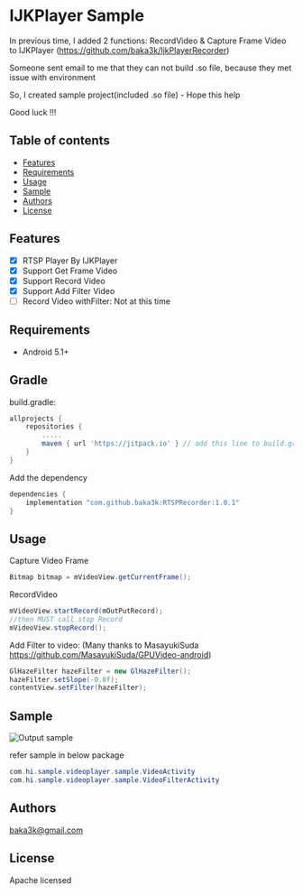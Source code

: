 # IJKPlayer Sample
In previous time, I added 2 functions: RecordVideo & Capture Frame Video to IJKPlayer
(https://github.com/baka3k/IjkPlayerRecorder)

Someone sent email to me that they can not build .so file, because they met issue with environment

So, I created sample project(included .so file) - Hope this help

Good luck !!!

## Table of contents

- [Features](#features)
- [Requirements](#requirements)
- [Usage](#usage)
- [Sample](#sample)
- [Authors](#authors)
- [License](#license)

## Features

- [x] RTSP Player By IJKPlayer
- [x] Support Get Frame Video
- [x] Support Record Video
- [x] Support Add Filter Video
- [ ] Record Video withFilter: Not at this time

## Requirements

- Android 5.1+


## Gradle
build.gradle:
```groovy
allprojects {
    repositories {
        .....
        maven { url 'https://jitpack.io' } // add this line to build.gradle
    }
}
```
Add the dependency
```groovy
dependencies {
    implementation "com.github.baka3k:RTSPRecorder:1.0.1"
}
```
## Usage
Capture Video Frame
```Java
Bitmap bitmap = mVideoView.getCurrentFrame();
```

RecordVideo
```Java
mVideoView.startRecord(mOutPutRecord);
//then MUST call stop Record
mVideoView.stopRecord();
```


Add Filter to video:
(Many thanks to MasayukiSuda https://github.com/MasayukiSuda/GPUVideo-android)
```Java
GlHazeFilter hazeFilter = new GlHazeFilter();
hazeFilter.setSlope(-0.8f);
contentView.setFilter(hazeFilter);
```

## Sample

![Output sample](https://github.com/baka3k/RecorderIJKPlayerSample/blob/master/sample.gif)

refer sample in below package
```Java
com.hi.sample.videoplayer.sample.VideoActivity
com.hi.sample.videoplayer.sample.VideoFilterActivity
```
## Authors

baka3k@gmail.com

## License
Apache licensed
